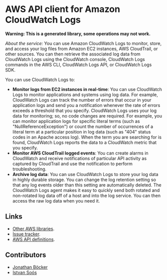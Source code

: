 # AWS API client for Amazon CloudWatch Logs

**Warning: This is a generated library, some operations may not work.**

*About the service:*
You can use Amazon CloudWatch Logs to monitor, store, and access your log
files from Amazon EC2 instances, AWS CloudTrail, or other sources. You can
then retrieve the associated log data from CloudWatch Logs using the
CloudWatch console, CloudWatch Logs commands in the AWS CLI, CloudWatch Logs
API, or CloudWatch Logs SDK.

You can use CloudWatch Logs to:

<ul>
<li>
<b>Monitor logs from EC2 instances in real-time</b>: You can use CloudWatch
Logs to monitor applications and systems using log data. For example,
CloudWatch Logs can track the number of errors that occur in your
application logs and send you a notification whenever the rate of errors
exceeds a threshold that you specify. CloudWatch Logs uses your log data for
monitoring; so, no code changes are required. For example, you can monitor
application logs for specific literal terms (such as
"NullReferenceException") or count the number of occurrences of a literal
term at a particular position in log data (such as "404" status codes in an
Apache access log). When the term you are searching for is found, CloudWatch
Logs reports the data to a CloudWatch metric that you specify.
</li>
<li>
<b>Monitor AWS CloudTrail logged events</b>: You can create alarms in
CloudWatch and receive notifications of particular API activity as captured
by CloudTrail and use the notification to perform troubleshooting.
</li>
<li>
<b>Archive log data</b>: You can use CloudWatch Logs to store your log data
in highly durable storage. You can change the log retention setting so that
any log events older than this setting are automatically deleted. The
CloudWatch Logs agent makes it easy to quickly send both rotated and
non-rotated log data off of a host and into the log service. You can then
access the raw log data when you need it.
</li>
</ul>

## Links

- [Other AWS libraries](https://github.com/agilord/aws_client/tree/master/generated).
- [Issue tracker](https://github.com/agilord/aws_client/issues).
- [AWS API definitions](https://github.com/aws/aws-sdk-js/tree/master/apis).

## Contributors

- [Jonathan Böcker](https://github.com/Schwusch)
- [Istvan Soós](https://github.com/isoos)

